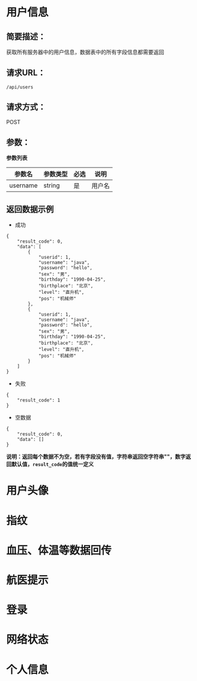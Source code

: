 用户信息
=======


简要描述：
--------

获取所有服务器中的用户信息，数据表中的所有字段信息都需要返回

请求URL：
--------

`/api/users`

请求方式：
--------

POST

参数：
-----

**参数列表**

参数名    | 参数类型      | 必选        | 说明    
---------|---------------|------------|----------
username |    string     |     是     |    用户名


返回数据示例
-----------

- 成功

```
{
    "result_code": 0,
    "data": [
        {
            "userid": 1,
            "username": "java",
            "password": "hello",
            "sex": "男",
            "birthday": "1990-04-25",
            "birthplace": "北京",
            "level": "直升机",
            "pos": "机械师"
        },
        {
            "userid": 1,
            "username": "java",
            "password": "hello",
            "sex": "男",
            "birthday": "1990-04-25",
            "birthplace": "北京",
            "level": "直升机",
            "pos": "机械师"
        }
    ]
}
```

- 失败

```
{
    "result_code": 1
}
```

- 空数据

```
{
    "result_code": 0,
    "data": []
}
```
**说明：返回每个数据不为空，若有字段没有值，字符串返回空字符串""，数字返回默认值，`result_code`的值统一定义**

用户头像
=======

指纹
===

血压、体温等数据回传
==================

航医提示
=======

登录
===

网络状态
=======

个人信息
=======
